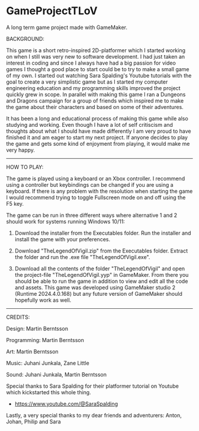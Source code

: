 # GameProjectTLoV
A long term game project made with GameMaker.

BACKGROUND:

This game is a short retro-inspired 2D-platformer which I started working on when I still was very new to software development. I had just taken an interest in coding and since I always have had a big passion for video games I thought a good place to start could be to try to make a small game of my own. I started out watching Sara Spalding's Youtube tutorials with the goal to create a very simplistic game but as I started my computer engineering education and my programming skills improved the project quickly grew in scope. In parallel with making this game I ran a Dungeons and Dragons campaign for a group of friends which inspired me to make the game about their characters and based on some of their adventures.

It has been a long and educational process of making this game while also studying and working. Even though I have a lot of self critiscism and thoughts about what I should have made differently I am very proud to have finished it and am eager to start my next project. If anyone decides to play the game and gets some kind of enjoyment from playing, it would make me very happy.

---------------------------------------------------------------------------------------------------------------

HOW TO PLAY:

The game is played using a keyboard or an Xbox controller. I recommend using a controller but keybindings can be changed if you are using a keyboard. If there is any problem with the resolution when starting the game I would recommend trying to toggle Fullscreen mode on and off using the F5 key.

The game can be run in three different ways where alternative 1 and 2 should work for systems running Windows 10/11:

1. Download the installer from the Executables folder. Run the installer and install the game with your preferences.

2. Download "TheLegendOfVigil.zip" from the Executables folder. Extract the folder and run the .exe file "TheLegendOfVigil.exe".

3. Download all the contents of the folder "TheLegendOfVigil" and open the project-file "TheLegendOfVigil.yyp" in GameMaker. From there you should be able to run the game in addition to view and edit all the code and assets. This game was developed using GameMaker studio 2 (Runtime 2024.4.0.168) but any future version of GameMaker should hopefully work as well.

---------------------------------------------------------------------------------------------------------------

CREDITS:

Design: Martin Berntsson

Programming: Martin Berntsson

Art: Martin Berntsson

Music: Juhani Junkala, Zane Little

Sound: Juhani Junkala, Martin Berntsson

Special thanks to Sara Spalding for their platformer tutorial on Youtube which kickstarted this whole thing.
- https://www.youtube.com/@SaraSpalding

Lastly, a very special thanks to my dear friends and adventurers:
Anton, Johan, Philip and Sara
